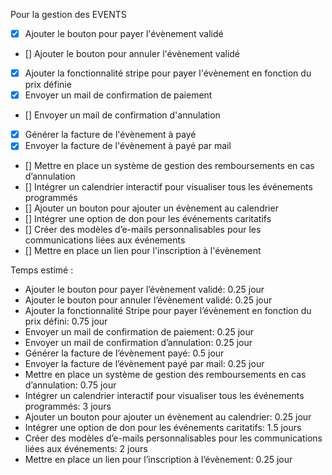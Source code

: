 Pour la gestion des EVENTS
- [X] Ajouter le bouton pour payer l'évènement validé
- [] Ajouter le bouton pour annuler l'évènement validé
- [X] Ajouter la fonctionnalité stripe pour payer l'évènement en fonction du prix définie
- [X] Envoyer un mail de confirmation de paiement
- [] Envoyer un mail de confirmation d'annulation
- [X] Générer la facture de l'évènement à payé
- [X] Envoyer la facture de l'évènement à payé par mail
- [] Mettre en place un système de gestion des remboursements en cas d’annulation
- [] Intégrer un calendrier interactif pour visualiser tous les événements programmés
- [] Ajouter un bouton pour ajouter un évènement au calendrier
- [] Intégrer une option de don pour les événements caritatifs
- [] Créer des modèles d’e-mails personnalisables pour les communications liées aux événements
- [] Mettre en place un lien pour l'inscription à l'évènement

Temps estimé :
- Ajouter le bouton pour payer l’évènement validé: 0.25 jour  
- Ajouter le bouton pour annuler l’évènement validé: 0.25 jour  
- Ajouter la fonctionnalité Stripe pour payer l’évènement en fonction du prix défini: 0.75 jour  
- Envoyer un mail de confirmation de paiement: 0.25 jour  
- Envoyer un mail de confirmation d’annulation: 0.25 jour  
- Générer la facture de l’évènement payé: 0.5 jour  
- Envoyer la facture de l’évènement payé par mail: 0.25 jour  
- Mettre en place un système de gestion des remboursements en cas d’annulation: 0.75 jour  
- Intégrer un calendrier interactif pour visualiser tous les événements programmés: 3 jours  
- Ajouter un bouton pour ajouter un évènement au calendrier: 0.25 jour  
- Intégrer une option de don pour les événements caritatifs: 1.5 jours  
- Créer des modèles d’e-mails personnalisables pour les communications liées aux événements: 2 jours  
- Mettre en place un lien pour l’inscription à l’évènement: 0.25 jour   